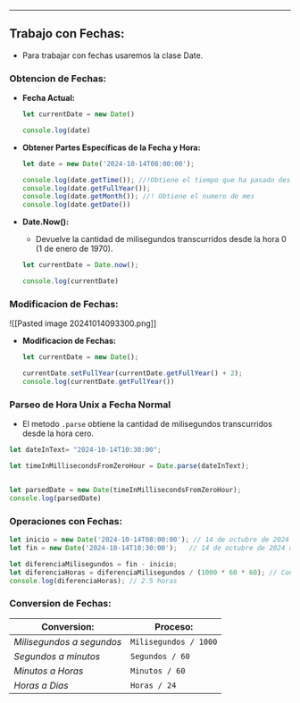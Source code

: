 
---
## Trabajo con Fechas:
- Para trabajar con fechas usaremos la clase Date.

### Obtencion de Fechas:
- **Fecha Actual:**
	```js
	let currentDate = new Date()
	
	console.log(date)
	```

- **Obtener Partes Específicas de la Fecha y Hora:**
	```js
	let date = new Date('2024-10-14T08:00:00');

	console.log(date.getTime()); //!Obtiene el tiempo que ha pasado desde la hora 0
	console.log(date.getFullYear()); 
	console.log(date.getMonth()); //! Obtiene el numero de mes
	console.log(date.getDate())
	```


- **Date.Now():**
	- Devuelve la cantidad de milisegundos transcurridos desde la hora 0 (1 de enero de 1970).

	```js
	let currentDate = Date.now();

	console.log(currentDate)
	```

### Modificacion de Fechas:

![[Pasted image 20241014093300.png]]

- **Modificacion de Fechas:**
	
	```js
	let currentDate = new Date();
	
	currentDate.setFullYear(currentDate.getFullYear() + 2);
	console.log(currentDate.getFullYear())
	```

### Parseo de Hora Unix a Fecha Normal
- El metodo `.parse` obtiene la cantidad de milisegundos transcurridos desde la hora cero.

```js
let dateInText= "2024-10-14T10:30:00";

let timeInMillisecondsFromZeroHour = Date.parse(dateInText);


let parsedDate = new Date(timeInMillisecondsFromZeroHour);
console.log(parsedDate)
```


### Operaciones con Fechas:
```js
let inicio = new Date('2024-10-14T08:00:00'); // 14 de octubre de 2024 a las 8:00 AM
let fin = new Date('2024-10-14T10:30:00');   // 14 de octubre de 2024 a las 10:30 AM

let diferenciaMilisegundos = fin - inicio;
let diferenciaHoras = diferenciaMilisegundos / (1000 * 60 * 60); // Convertir de ms a horas
console.log(diferenciaHoras); // 2.5 horas
```

### Conversion de Fechas:


| **Conversion:**           | **Proceso:**          |
| ------------------------- | --------------------- |
| *Milisegundos a segundos* | `Milisegundos / 1000` |
| *Segundos a minutos*      | `Segundos / 60`       |
| *Minutos a Horas*         | `Minutos / 60`        |
| *Horas a Dias*            | `Horas / 24`          |

